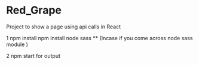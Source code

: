 # Red_Grape
Project to show a page using api calls in React

1 npm install   npm install node sass **  (Incase if you come across node sass module )

2 npm start for output 
